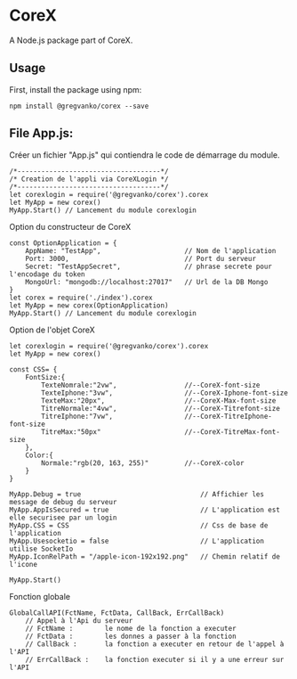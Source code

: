 # CoreX

A Node.js package part of CoreX.

## Usage

First, install the package using npm:

    npm install @gregvanko/corex --save

## File App.js:
Créer un fichier "App.js" qui contiendra le code de démarrage du module.

    /*------------------------------------*/
    /* Creation de l'appli via CoreXLogin */
    /*------------------------------------*/
    let corexlogin = require('@gregvanko/corex').corex
    let MyApp = new corex()
    MyApp.Start() // Lancement du module corexlogin


Option du constructeur de CoreX

    const OptionApplication = {
        AppName: "TestApp",                     // Nom de l'application
        Port: 3000,                             // Port du serveur
        Secret: "TestAppSecret",                // phrase secrete pour l'encodage du token 
        MongoUrl: "mongodb://localhost:27017"   // Url de la DB Mongo
    }
    let corex = require('./index').corex
    let MyApp = new corex(OptionApplication)
    MyApp.Start() // Lancement du module corexlogin


Option de l'objet CoreX

    let corexlogin = require('@gregvanko/corex').corex
    let MyApp = new corex()

    const CSS= {
        FontSize:{
            TexteNomrale:"2vw",                 //--CoreX-font-size
            TexteIphone:"3vw",                  //--CoreX-Iphone-font-size
            TexteMax:"20px",                    //--CoreX-Max-font-size
            TitreNormale:"4vw",                 //--CoreX-Titrefont-size
            TitreIphone:"7vw",                  //--CoreX-TitreIphone-font-size
            TitreMax:"50px"                     //--CoreX-TitreMax-font-size
        },
        Color:{
            Normale:"rgb(20, 163, 255)"         //--CoreX-color
        }
    }
    
    MyApp.Debug = true                              // Affichier les message de debug du serveur
    MyApp.AppIsSecured = true                       // L'application est elle securisee par un login
    MyApp.CSS = CSS                                 // Css de base de l'application
    MyApp.Usesocketio = false                       // L'application utilise SocketIo
    MyApp.IconRelPath = "/apple-icon-192x192.png"   // Chemin relatif de l'icone

    MyApp.Start()

Fonction globale

    GlobalCallAPI(FctName, FctData, CallBack, ErrCallBack)
        // Appel à l'Api du serveur
        // FctName :        le nome de la fonction a executer
        // FctData :        les donnes a passer à la fonction
        // CallBack :       la fonction a executer en retour de l'appel à l'API
        // ErrCallBack :    la fonction executer si il y a une erreur sur l'API
